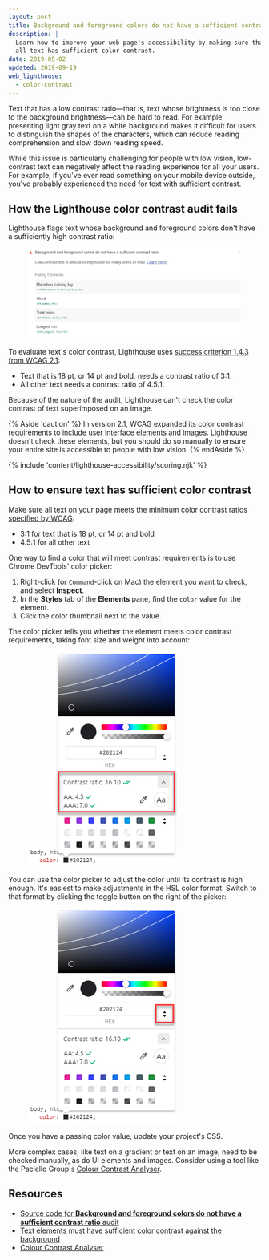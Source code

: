 ```yaml
---
layout: post
title: Background and foreground colors do not have a sufficient contrast ratio
description: |
  Learn how to improve your web page's accessibility by making sure that
  all text has sufficient color contrast.
date: 2019-05-02
updated: 2019-09-19
web_lighthouse:
  - color-contrast
---
```


Text that has a low contrast ratio—that is,
text whose brightness is too close to the background brightness—can be
hard to read.
For example, presenting light gray text on a white background
makes it difficult for users to distinguish the shapes of the characters,
which can reduce reading comprehension and slow down reading speed.

While this issue is particularly challenging for people with low vision,
low-contrast text can negatively affect the reading experience
for all your users.
For example, if you've ever read something on your mobile device outside,
you've probably experienced the need for text with sufficient contrast.

## How the Lighthouse color contrast audit fails

Lighthouse flags text whose background and
foreground colors don't have a sufficiently high contrast ratio:

<figure class="w-figure">
  <img class="w-screenshot" src="color-contrast.png"
    alt="Lighthouse audit showing background and foreground colors do not have sufficient contrast ratio">
</figure>

To evaluate text's color contrast, Lighthouse uses
<a href="https://www.w3.org/TR/WCAG21/#contrast-minimum" rel="noopener">success criterion 1.4.3 from WCAG 2.1</a>:
- Text that is 18&nbsp;pt, or 14&nbsp;pt and bold, needs a contrast ratio of 3:1.
- All other text needs a contrast ratio of 4.5:1.

Because of the nature of the audit,
Lighthouse can't check the color contrast of
text superimposed on an image.

{% Aside 'caution' %}
In version 2.1, WCAG expanded its color contrast requirements to
[include user interface elements and images](https://www.w3.org/TR/WCAG21/#non-text-contrast).
Lighthouse doesn't check these elements, but you should do so manually
to ensure your entire site is accessible to people with low vision.
{% endAside %}

{% include 'content/lighthouse-accessibility/scoring.njk' %}

## How to ensure text has sufficient color contrast

Make sure all text on your page meets the minimum color contrast ratios
<a href="https://www.w3.org/TR/WCAG21/#contrast-minimum" rel="noopener">specified by WCAG</a>:
- 3:1 for text that is 18&nbsp;pt, or 14&nbsp;pt and bold
- 4.5:1 for all other text

One way to find a color that will meet contrast requirements
is to use Chrome DevTools' color picker:
1. Right-click (or `Command`-click on Mac) the element you want to check,
   and select **Inspect**.
1. In the **Styles** tab of the **Elements** pane,
   find the `color` value for the element.
1. Click the color thumbnail next to the value.

The color picker tells you whether the element
meets color contrast requirements,
taking font size and weight into account:

<figure class="w-figure">
  <img class="w-screenshot" src="color-picker.png"
    alt="Screenshot of Chrome DevTools color picker with color contrast information highlighted">
</figure>

You can use the color picker to adjust the color
until its contrast is high enough.
It's easiest to make adjustments in the HSL color format.
Switch to that format by clicking the toggle button on the right of the picker:

<figure class="w-figure">
  <img class="w-screenshot" src="color-format-toggle.png"
    alt="Screenshot of Chrome DevTools color picker with the color format toggle highlighted">
</figure>

Once you have a passing color value, update your project's CSS.

More complex cases, like text on a gradient or text on an image,
need to be checked manually,
as do UI elements and images.
Consider using a tool like the Paciello Group's
<a href="https://developer.paciellogroup.com/resources/contrastanalyser" rel="noopener">Colour Contrast Analyser</a>.

## Resources

- <a href="https://github.com/GoogleChrome/lighthouse/blob/master/lighthouse-core/audits/accessibility/color-contrast.js" rel="noopener">Source code for **Background and foreground colors do not have a sufficient contrast ratio** audit</a>
- <a href="https://dequeuniversity.com/rules/axe/3.3/color-contrast" rel="noopener">Text elements must have sufficient color contrast against the background</a>
- <a href="https://developer.paciellogroup.com/resources/contrastanalyser" rel="noopener">Colour Contrast Analyser</a>

